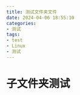```yaml
---
title: 测试文件夹文件
date: 2024-04-06 18:55:10
categories: 
- 测试  
tags: 
- test
- Linux
- 测试
---
```



# 子文件夹测试